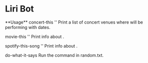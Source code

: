 <h1>Liri Bot</h1>
**Usage**
concert-this '<artist>'
Print a list of concert venues where <artist> will be performing with dates.

movie-this '<movie>'
Print info about <movie>.

spotify-this-song '<song>'
Print info about <song>.

do-what-it-says
Run the command in random.txt.